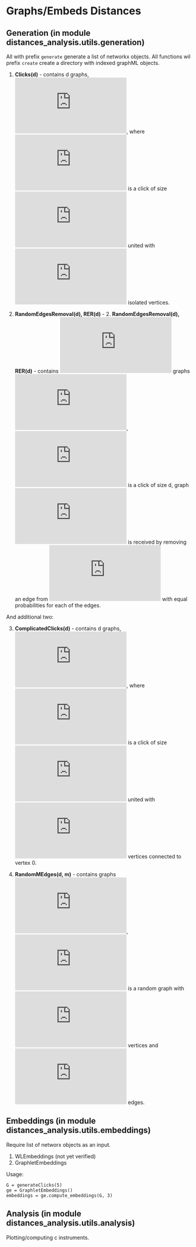 # Graphs/Embeds Distances

## Generation (in module distances_analysis.utils.generation)
All with prefix ```generate``` generate a list of networkx objects. All functions wil prefix ```create``` create a directory with indexed graphML objects.

1. **Clicks(d)** - contains d graphs, ![equation](https://latex.codecogs.com/gif.latex?%5C%7B%20G_0%2C%20%5Cldots%2C%20G_%7Bd%20-%201%7D%20%5C%7D), where ![equation](https://latex.codecogs.com/gif.latex?G_i) is a click of size ![equation](https://latex.codecogs.com/gif.latex?i) united with ![equation](https://latex.codecogs.com/gif.latex?d%20-%20i) isolated vertices.

2. **RandomEdgesRemoval(d), RER(d)** - 2. **RandomEdgesRemoval(d), RER(d)** - contains ![equation](https://latex.codecogs.com/gif.latex?%5Cfrac%7Bd%20%28d%20-%201%29%7D%7B2%7D) graphs ![equation](https://latex.codecogs.com/gif.latex?%5C%7B%20G_0%2C%20%5Cldots%2C%20G_%7B%5Cfrac%7Bd%20%28d%20-%201%29%7D%7B2%7D%20-%201%7D%5C%7D), ![equation](https://latex.codecogs.com/gif.latex?G_0) is a click of size d, graph  ![equation](https://latex.codecogs.com/gif.latex?G_i) is received by removing an edge from ![equation](https://latex.codecogs.com/gif.latex?G_%7Bi%20-%201%7D) with equal probabilities for each of the edges.


And additional two:

3. **ComplicatedClicks(d)** - contains d graphs, ![equation](https://latex.codecogs.com/gif.latex?%5C%7B%20G_0%2C%20%5Cldots%2C%20G_%7Bd%20-%201%7D%20%5C%7D), where ![equation](https://latex.codecogs.com/gif.latex?G_i) is a click of size ![equation](https://latex.codecogs.com/gif.latex?i)
united with ![equation](https://latex.codecogs.com/gif.latex?d%20-%20i) vertices connected to vertex 0.

4. **RandomMEdges(d, m)** - contains  graphs ![equation](https://latex.codecogs.com/gif.latex?%5C%7B%20G_0%2C%20%5Cldots%2C%20G_%7B%5Cfrac%7Bd%20%28d%20-%201%29%7D%7B2%7D%20-%201%7D%20%5C%7D), ![equation](https://latex.codecogs.com/gif.latex?G_i) is a random graph with ![equation](https://latex.codecogs.com/gif.latex?n) vertices and ![equation](https://latex.codecogs.com/gif.latex?%2C) edges.

## Embeddings (in module distances_analysis.utils.embeddings)
Require list of networx objects as an input.

1. WLEmbeddings (not yet verified)
2. GraphletEmbeddings

Usage:

```
G = generateClicks(5)
ge = GraphletEmbeddings()
embeddings = ge.compute_embeddings(G, 3)
```
## Analysis (in module distances_analysis.utils.analysis)
Plotting/computing c instruments.


